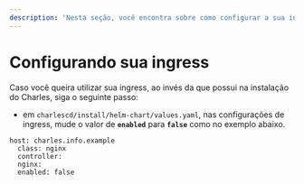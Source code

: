 ```yaml
---
description: 'Nesta seção, você encontra sobre como configurar a sua ingress.'
---
```


# Configurando sua ingress

Caso você queira utilizar sua ingress, ao invés da que possui na instalação do Charles, siga o seguinte passo:

* em `charlescd/install/helm-chart/values.yaml`, nas configurações de ingress, mude o valor de **`enabled`** para **`false`** como no exemplo abaixo.

```text
host: charles.info.example
  class: nginx
  controller:
  nginx:
  enabled: false
```


